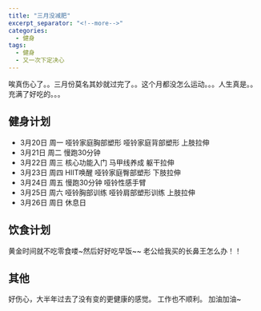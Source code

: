 ```yaml
---
title: "三月没减肥"
excerpt_separator: "<!--more-->"
categories:
  - 健身
tags:
  - 健身
  - 又一次下定决心
---
```


唉真伤心了。。三月份莫名其妙就过完了。。这个月都没怎么运动。。。人生真是。。充满了好吃的。。。

<!--more-->

## 健身计划

 - 3月20日 周一 哑铃家庭胸部塑形 哑铃家庭背部塑形 上肢拉伸
 - 3月21日 周二 慢跑30分钟
 - 3月22日 周三 核心功能入门 马甲线养成 躯干拉伸
 - 3月23日 周四 HIIT唤醒 哑铃家庭臀部塑形 下肢拉伸
 - 3月24日 周五 慢跑30分钟 哑铃性感手臂
 - 3月25日 周六 哑铃胸部训练 哑铃肩部塑形训练 上肢拉伸
 - 3月26日 周日 休息日

## 饮食计划 
黄金时间就不吃零食喽~然后好好吃早饭~~
老公给我买的长鼻王怎么办！！

## 其他
好伤心，大半年过去了没有变的更健康的感觉。
工作也不顺利。
加油加油~